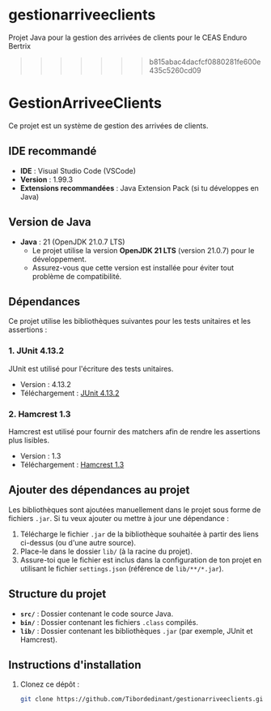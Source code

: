 
# gestionarriveeclients
Projet Java pour la gestion des arrivées de clients pour le CEAS Enduro Bertrix
>>>>>>> b815abac4dacfcf0880281fe600e435c5260cd09

# GestionArriveeClients

Ce projet est un système de gestion des arrivées de clients.

## IDE recommandé
- **IDE** : Visual Studio Code (VSCode)
- **Version** : 1.99.3
- **Extensions recommandées** : Java Extension Pack (si tu développes en Java)

## Version de Java
- **Java** : 21 (OpenJDK 21.0.7 LTS)
  - Le projet utilise la version **OpenJDK 21 LTS** (version 21.0.7) pour le développement.
  - Assurez-vous que cette version est installée pour éviter tout problème de compatibilité.

## Dépendances

Ce projet utilise les bibliothèques suivantes pour les tests unitaires et les assertions :

### 1. **JUnit 4.13.2**
JUnit est utilisé pour l'écriture des tests unitaires.

- Version : 4.13.2
- Téléchargement : [JUnit 4.13.2](https://mvnrepository.com/artifact/org.junit.jupiter/junit-jupiter-api/4.13.2)

### 2. **Hamcrest 1.3**
Hamcrest est utilisé pour fournir des matchers afin de rendre les assertions plus lisibles.

- Version : 1.3
- Téléchargement : [Hamcrest 1.3](https://mvnrepository.com/artifact/org.hamcrest/hamcrest-core/1.3)

## Ajouter des dépendances au projet

Les bibliothèques sont ajoutées manuellement dans le projet sous forme de fichiers `.jar`. Si tu veux ajouter ou mettre à jour une dépendance :

1. Télécharge le fichier `.jar` de la bibliothèque souhaitée à partir des liens ci-dessus (ou d'une autre source).
2. Place-le dans le dossier `lib/` (à la racine du projet).
3. Assure-toi que le fichier est inclus dans la configuration de ton projet en utilisant le fichier `settings.json` (référence de `lib/**/*.jar`).

## Structure du projet

- **`src/`** : Dossier contenant le code source Java.
- **`bin/`** : Dossier contenant les fichiers `.class` compilés.
- **`lib/`** : Dossier contenant les bibliothèques `.jar` (par exemple, JUnit et Hamcrest).

## Instructions d'installation
1. Clonez ce dépôt :
   ```bash
   git clone https://github.com/Tibordedinant/gestionarriveeclients.git
